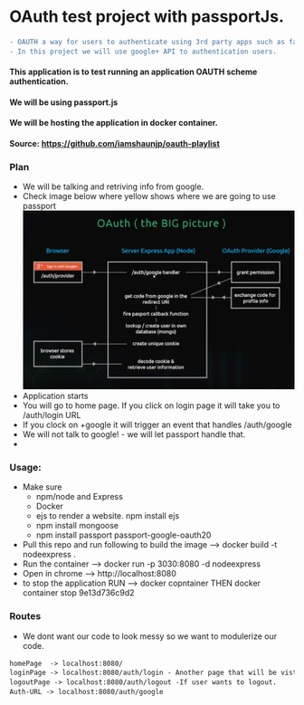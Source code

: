 # OAuth test project with passportJs.

```diff
- OAUTH a way for users to authenticate using 3rd party apps such as facebook google.
- In this project we will use google+ API to authentication users. 
```

#### This application is to test running an application OAUTH scheme authentication.
#### We will be using passport.js
#### We will be hosting the application in docker container.
#### Source: https://github.com/iamshaunjp/oauth-playlist


### Plan
- We will be talking and retriving info from google. 
- Check image below where yellow shows where we are going to use passport
![](https://github.com/AhmadAlKhaldi86/OAuth/blob/master/assets/Plan.png)
- Application starts
- You will go to home page. If you click on login page it will take you to /auth/login URL
- If you clock on +google it will trigger an event that handles /auth/google
- We will not talk to google! - we will let passport handle that. 
- 
### Usage:
- Make sure
  - npm/node and Express
  - Docker
  - ejs to render a website. npm install ejs
  - npm install mongoose
  - npm install passport passport-google-oauth20
- Pull this repo and run following to build the image --> docker build -t nodeexpress .
- Run the container --> docker run -p 3030:8080 -d nodeexpress
- Open in  chrome --> http://localhost:8080
- to stop the application RUN --> docker copntainer THEN docker container stop 9e13d736c9d2


### Routes
- We dont want our code to look messy so we want to modulerize our code. 
```diff
homePage  -> localhost:8080/
loginPage -> localhost:8080/auth/login - Another page that will be visted when click on login.
logoutPage -> localhost:8080/auth/logout -If user wants to logout.
Auth-URL -> localhost:8080/auth/google
```
